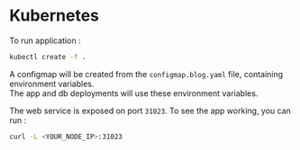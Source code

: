 # Kubernetes

To run application :

```sh
kubectl create -f .
```

A configmap will be created from the `configmap.blog.yaml` file, containing environment variables.  
The app and db deployments will use these environment variables.

The web service is exposed on port `31023`. To see the app working, you can run :

```sh
curl -L <YOUR_NODE_IP>:31023
```